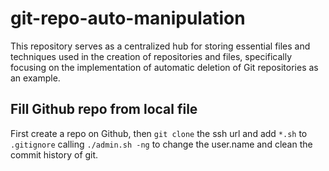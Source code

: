 # git-repo-auto-manipulation
This repository serves as a centralized hub for storing essential files and techniques used in the creation of repositories and files, specifically focusing on the implementation of automatic deletion of Git repositories as an example.

## Fill Github repo from local file
First create a repo on Github, then `git clone` the ssh url and add `*.sh` to `.gitignore` calling `./admin.sh -ng` to change the user.name and clean the commit history of git.

